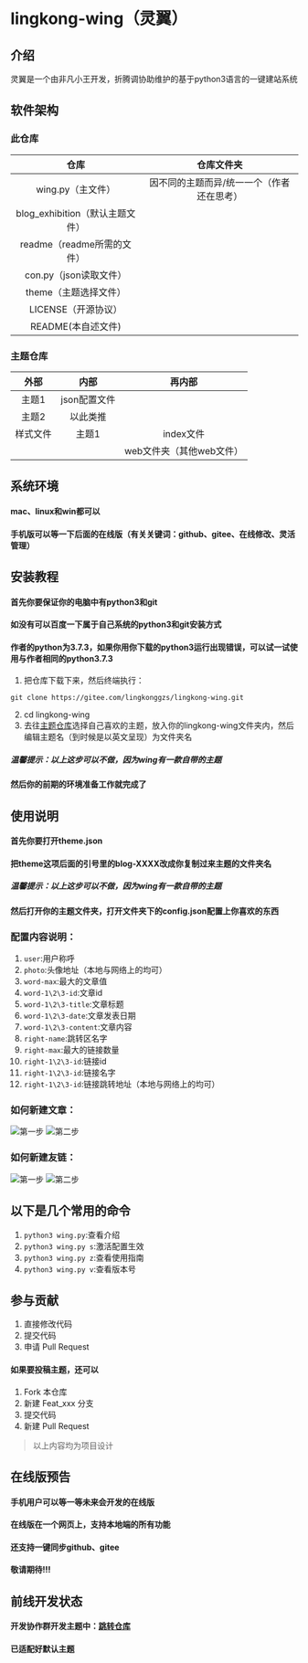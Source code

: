 # lingkong-wing（灵翼）

## 介绍
灵翼是一个由非凡小王开发，折腾调协助维护的基于python3语言的一键建站系统

## 软件架构

### 此仓库
| 仓库   	 |    仓库文件夹	 |
| :--: 	| :--:	 |
| wing.py（主文件） 	| 因不同的主题而异/统一一个（作者还在思考） 	 |
| blog_exhibition（默认主题文件） 	|  	 |
| readme（readme所需的文件） 	|  	 |
| con.py（json读取文件） 	|  	 |
| theme（主题选择文件） 	|  	 |
| LICENSE（开源协议） 	|  	 |
| README(本自述文件) 	|  	 |
### 主题仓库
|   外部  |    内部   |  再内部 |
| :--: 	    | :--:	  |:--:	  |
| 主题1 	| json配置文件 	 |     |
| 主题2 	| 以此类推 	|       |
| 样式文件 	| 主题1 	|   index文件   |
|      |        |    web文件夹（其他web文件）   |



## 系统环境
#### mac、linux和win都可以
#### 手机版可以等一下后面的在线版（有关关键词：github、gitee、在线修改、灵活管理）

## 安装教程
#### 首先你要保证你的电脑中有python3和git
#### 如没有可以百度一下属于自己系统的python3和git安装方式
#### 作者的python为3.7.3，如果你用你下载的python3运行出现错误，可以试一试使用与作者相同的python3.7.3

1. 把仓库下载下来，然后终端执行：
```
git clone https://gitee.com/lingkonggzs/lingkong-wing.git
```
2.  cd lingkong-wing
3.  去往[主题仓库](https://gitee.com/lingkonggzs/lingkong-wing-theme.git)选择自己喜欢的主题，放入你的lingkong-wing文件夹内，然后编辑主题名（到时候是以英文呈现）为文件夹名
##### 温馨提示：以上这步可以不做，因为wing有一款自带的主题

#### 然后你的前期的环境准备工作就完成了

## 使用说明
#### 首先你要打开theme.json
#### 把theme这项后面的引号里的blog-XXXX改成你复制过来主题的文件夹名
##### 温馨提示：以上这步可以不做，因为wing有一款自带的主题
#### 然后打开你的主题文件夹，打开文件夹下的config.json配置上你喜欢的东西
### 配置内容说明：
1. `user`:用户称呼
2. `photo`:头像地址（本地与网络上的均可）
2. `word-max`:最大的文章值
2. `word-1\2\3-id`:文章id
2. `word-1\2\3-title`:文章标题
2. `word-1\2\3-date`:文章发表日期
2. `word-1\2\3-content`:文章内容
2. `right-name`:跳转区名字
2. `right-max`:最大的链接数量
2. `right-1\2\3-id`:链接id
2. `right-1\2\3-id`:链接名字
2. `right-1\2\3-id`:链接跳转地址（本地与网络上的均可）

### 如何新建文章：
![第一步](https://gitee.com/lingkonggzs/lingkong-wing/raw/master/readme/1.png)
![第二步](https://gitee.com/lingkonggzs/lingkong-wing/raw/master/readme/2.png)

### 如何新建友链：
![第一步](https://gitee.com/lingkonggzs/lingkong-wing/raw/master/readme/3.png)
![第二步](https://gitee.com/lingkonggzs/lingkong-wing/raw/master/readme/4.png)

## 以下是几个常用的命令
1.  `python3 wing.py`:查看介绍
2.  `python3 wing.py s`:激活配置生效
3.  `python3 wing.py z`:查看使用指南
3.  `python3 wing.py v`:查看版本号


## 参与贡献

1.  直接修改代码
2.  提交代码
3.  申请 Pull Request
#### 如果要投稿主题，还可以
1.  Fork 本仓库
2.  新建 Feat_xxx 分支
3.  提交代码
4.  新建 Pull Request

> 以上内容均为项目设计

## 在线版预告
#### 手机用户可以等一等未来会开发的在线版
#### 在线版在一个网页上，支持本地端的所有功能
#### 还支持一键同步github、gitee
#### 敬请期待!!!


## 前线开发状态

#### 开发协作群开发主题中：[跳转仓库](https://gitee.com/lingkonggzs/lingkong-wing-theme.git)

#### 已适配好默认主题